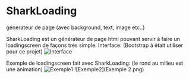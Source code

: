 # SharkLoading
génerateur de page (avec background, text, image etc..)

SharkLoading est un générateur de page html pouvant servir à faire un loadingscreen de façons trés simple.
Interface: (Bootstrap à était utiliser pour ce projet)
![Interface](Interface.png)

Exemple de loadingscreen fait avec SharkLoading: (le rond au milieu est une animation)
![Exemple1](https://github.com/SharkiPro/SharkLoading/blob/master/exemples/Exemple%201.png?raw=true)
![Exemple2](Exemple 2.png)

